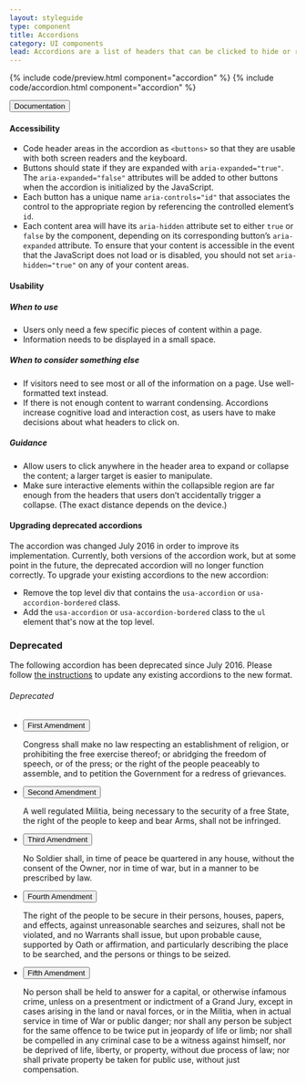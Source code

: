 ```yaml
---
layout: styleguide
type: component
title: Accordions
category: UI components
lead: Accordions are a list of headers that can be clicked to hide or reveal additional content.
---
```


{% include code/preview.html component="accordion" %}
{% include code/accordion.html component="accordion" %}
<div class="usa-accordion-bordered">
  <button class="usa-button-unstyled usa-accordion-button"
    aria-expanded="true" aria-controls="documentation">
    Documentation
  </button>
  <div id="documentation" class="usa-accordion-content">
    <h4 class="usa-heading">Accessibility</h4>
    <ul class="usa-content-list">
      <li>
        Code header areas in the accordion as <code>&lt;buttons&gt;</code> so that they are usable with both screen readers and the keyboard.
      </li>
      <li>
        Buttons should state if they are expanded with <code>aria-expanded=<wbr>"true"</code>. The <code>aria-expanded=<wbr>"false"</code> attributes will be added to other buttons when the accordion is initialized by the JavaScript.
      </li>
      <li>
        Each button has a unique name <code>aria-controls=<wbr>"id"</code> that associates the control to the appropriate region by referencing the controlled element&rsquo;s <code>id</code>.
      </li>
      <li>
        Each content area will have its <code>aria-hidden</code> attribute set to either <code>true</code> or <code>false</code> by the component, depending on its corresponding button&rsquo;s <code>aria-expanded</code> attribute. To ensure that your content is accessible in the event that the JavaScript does not load or is disabled, you should not set <code>aria-hidden=<wbr>"true"</code> on any of your content areas.
      </li>
    </ul>
    <h4 class="usa-heading">Usability</h4>
    <h5>When to use</h5>
    <ul class="usa-content-list">
      <li>Users only need a few specific pieces of content within a page.</li>
      <li>Information needs to be displayed in a small space.</li>
    </ul>
    <h5>When to consider something else</h5>
    <ul class="usa-content-list">
      <li>If visitors need to see most or all of the information on a page. Use well-formatted text instead.</li>
      <li>If there is not enough content to warrant condensing. Accordions increase cognitive load and interaction cost, as users have to make decisions about what headers to click on.</li>
    </ul>
    <h5>Guidance</h5>
    <ul class="usa-content-list">
      <li>Allow users to click anywhere in the header area to expand or collapse the content; a larger target is easier to manipulate.</li>
      <li>Make sure interactive elements within the collapsible region are far enough from the headers that users don’t accidentally trigger a collapse. (The exact distance depends on the device.)</li>
    </ul>
    <a name="deprecated"></a>
    <h4 class="usa-heading">Upgrading deprecated accordions</h4>
    <p>The accordion was changed July 2016 in order to improve its
    implementation. Currently, both versions of the accordion work, but at some
    point in the future, the deprecated accordion will no longer function correctly.
    To upgrade your existing accordions to the new accordion:</p>
    <ul class="usa-content-list">
      <li>Remove the top level div that contains the <code>usa-accordion</code> or
      <code>usa-accordion-bordered</code> class.</li>
      <li>Add the <code>usa-accordion</code> or <code>usa-accordion-bordered</code>
      class to the <code>ul</code> element that's now at the top level.</li>
    </ul>
  </div>
</div>

<div class="usa-alert usa-alert-warning" style="margin-bottom: 1rem;">
  <div class="usa-alert-body">
    <h3 class="usa-alert-heading">Deprecated</h3>
    <p class="usa-alert-text">
      The following accordion has been deprecated since July 2016. Please follow
      <a href="#deprecated">the instructions</a> to update any existing
      accordions to the new format.
    </p>
  </div>
</div>

<h6>Deprecated</h6>

<div class="usa-accordion">
  <ul class="usa-unstyled-list">
    <li>
      <button class="usa-button-unstyled"
        aria-expanded="true" aria-controls="amendment-c-1">
        First Amendment
      </button>
      <div id="amendment-c-1" class="usa-accordion-content">
        <p>
        Congress shall make no law respecting an establishment of religion, or prohibiting the free exercise thereof; or abridging the freedom of speech, or of the press; or the right of the people peaceably to assemble, and to petition the Government for a redress of grievances.
        </p>
      </div>
    </li>
    <li>
      <button class="usa-button-unstyled"
        aria-controls="amendment-c-2">
        Second Amendment
      </button>
      <div id="amendment-c-2" class="usa-accordion-content">
        <p>
        A well regulated Militia, being necessary to the security of a free State, the right of the people to keep and bear Arms, shall not be infringed.
        </p>
      </div>
    </li>
    <li>
      <button class="usa-button-unstyled"
        aria-controls="amendment-c-3">
        Third Amendment
      </button>
      <div id="amendment-c-3" class="usa-accordion-content">
        <p>
        No Soldier shall, in time of peace be quartered in any house, without the consent of the Owner, nor in time of war, but in a manner to be prescribed by law.
        </p>
      </div>
    </li>
    <li>
      <button class="usa-button-unstyled"
        aria-controls="amendment-c-4">
        Fourth Amendment
      </button>
      <div id="amendment-c-4" class="usa-accordion-content">
        <p>
        The right of the people to be secure in their persons, houses, papers, and effects, against unreasonable searches and seizures, shall not be violated, and no Warrants shall issue, but upon probable cause, supported by Oath or affirmation, and particularly describing the place to be searched, and the persons or things to be seized.
        </p>
      </div>
    </li>
    <li>
      <button class="usa-button-unstyled"
        aria-controls="amendment-c-5">
        Fifth Amendment
      </button>
      <div id="amendment-c-5" class="usa-accordion-content">
        <p>
        No person shall be held to answer for a capital, or otherwise infamous crime, unless on a presentment or indictment of a Grand Jury, except in cases arising in the land or naval forces, or in the Militia, when in actual service in time of War or public danger; nor shall any person be subject for the same offence to be twice put in jeopardy of life or limb; nor shall be compelled in any criminal case to be a witness against himself, nor be deprived of life, liberty, or property, without due process of law; nor shall private property be taken for public use, without just compensation.
        </p>
      </div>
    </li>
  </ul>
</div>

